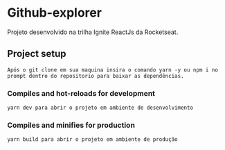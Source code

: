 # Github-explorer

Projeto desenvolvido na trilha Ignite ReactJs da Rocketseat.

## Project setup
```
Após o git clone em sua maquina insira o comando yarn -y ou npm i no prompt dentro do repositorio para baixar as dependências.
```

### Compiles and hot-reloads for development
```
yarn dev para abrir o projeto em ambiente de desenvolvimento
```

### Compiles and minifies for production
```
yarn build para abrir o projeto em ambiente de produção
```
